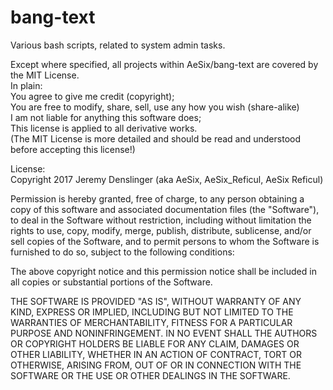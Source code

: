 # bang-text
Various bash scripts, related to system admin tasks. 

Except where specified, all projects within AeSix/bang-text are covered by the MIT License.  
In plain:  
 You agree to give me credit (copyright);  
 You are free to modify, share, sell, use any how you wish (share-alike)  
 I am not liable for anything this software does;  
 This license is applied to all derivative works.  
(The MIT License is more detailed and should be read and understood before accepting this license!)  
  
License:  
Copyright 2017 Jeremy Denslinger (aka AeSix, AeSix_Reficul, AeSix Reficul)

Permission is hereby granted, free of charge, to any person obtaining a copy of this software and associated documentation files (the "Software"), to deal in the Software without restriction, including without limitation the rights to use, copy, modify, merge, publish, distribute, sublicense, and/or sell copies of the Software, and to permit persons to whom the Software is furnished to do so, subject to the following conditions:

The above copyright notice and this permission notice shall be included in all copies or substantial portions of the Software.

THE SOFTWARE IS PROVIDED "AS IS", WITHOUT WARRANTY OF ANY KIND, EXPRESS OR IMPLIED, INCLUDING BUT NOT LIMITED TO THE WARRANTIES OF MERCHANTABILITY, FITNESS FOR A PARTICULAR PURPOSE AND NONINFRINGEMENT. IN NO EVENT SHALL THE AUTHORS OR COPYRIGHT HOLDERS BE LIABLE FOR ANY CLAIM, DAMAGES OR OTHER LIABILITY, WHETHER IN AN ACTION OF CONTRACT, TORT OR OTHERWISE, ARISING FROM, OUT OF OR IN CONNECTION WITH THE SOFTWARE OR THE USE OR OTHER DEALINGS IN THE SOFTWARE.
